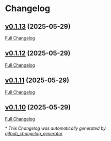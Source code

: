# Changelog

## [v0.1.13](https://github.com/6C656C65/pythonrunner/tree/v0.1.13) (2025-05-29)

[Full Changelog](https://github.com/6C656C65/pythonrunner/compare/v0.1.12...v0.1.13)

## [v0.1.12](https://github.com/6C656C65/pythonrunner/tree/v0.1.12) (2025-05-29)

[Full Changelog](https://github.com/6C656C65/pythonrunner/compare/v0.1.11...v0.1.12)

## [v0.1.11](https://github.com/6C656C65/pythonrunner/tree/v0.1.11) (2025-05-29)

[Full Changelog](https://github.com/6C656C65/pythonrunner/compare/v0.1.10...v0.1.11)

## [v0.1.10](https://github.com/6C656C65/pythonrunner/tree/v0.1.10) (2025-05-29)

[Full Changelog](https://github.com/6C656C65/pythonrunner/compare/f287e8044c0160b0eb75acd430bdc8044cc9bca2...v0.1.10)



\* *This Changelog was automatically generated by [github_changelog_generator](https://github.com/github-changelog-generator/github-changelog-generator)*
